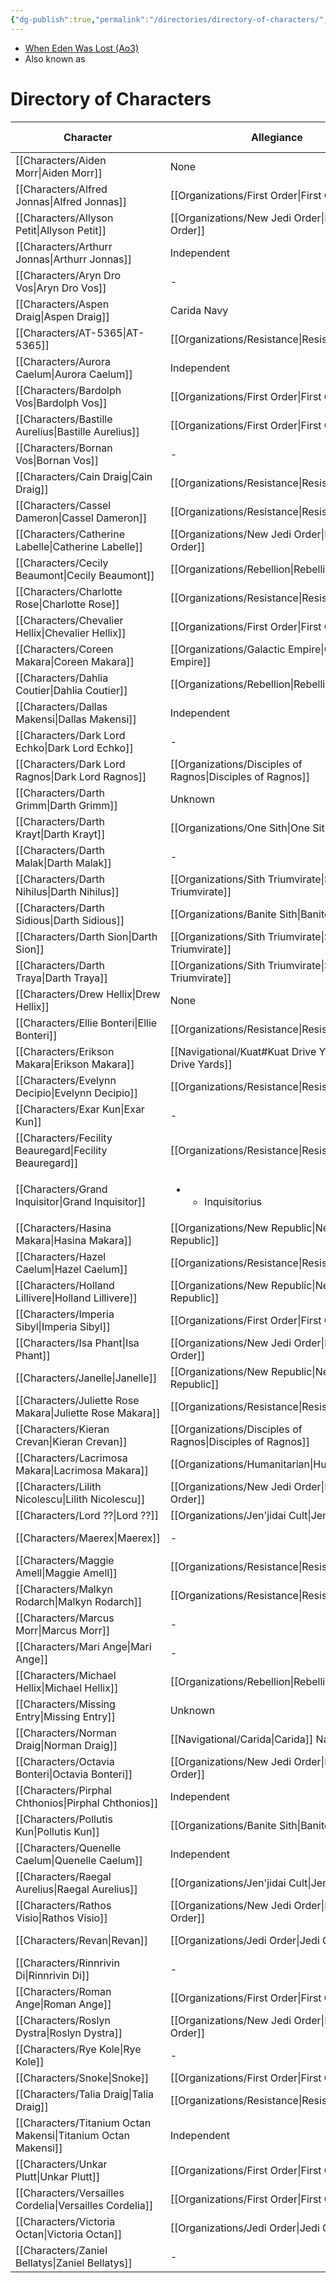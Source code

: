 ```yaml
---
{"dg-publish":true,"permalink":"/directories/directory-of-characters/","tags":["meta"],"dgShowLocalGraph":false}
---
```


- [When Eden Was Lost (Ao3)](https://archiveofourown.org/works/19334440/chapters/45992584)
- Also known as

# Directory of Characters

| Character                                                        | Allegiance                                                    | Force Sensitivity | Homeworld                                | Status   |
| ---------------------------------------------------------------- | ------------------------------------------------------------- | ----------------- | ---------------------------------------- | -------- |
| [[Characters/Aiden Morr\|Aiden Morr]]                         | None                                                          | No sensitivity    | \-                                       | Deceased |
| [[Characters/Alfred Jonnas\|Alfred Jonnas]]                   | [[Organizations/First Order\|First Order]]                 | Fallen Jedi       | [[Navigational/Artorias\|Artorias]]   | Alive    |
| [[Characters/Allyson Petit\|Allyson Petit]]                   | [[Organizations/New Jedi Order\|New Jedi Order]]           | Jedi Knight       | \-                                       | Deceased |
| [[Characters/Arthurr Jonnas\|Arthurr Jonnas]]                 | Independent                                                   | No sensitivity    | [[Navigational/Artorias\|Artorias]]   | Alive    |
| [[Characters/Aryn Dro Vos\|Aryn Dro Vos]]                     | \-                                                            | No sensitivity    | [[Navigational/Anaxes\|Anaxes]]       | Alive    |
| [[Characters/Aspen Draig\|Aspen Draig]]                       | Carida Navy                                                   | No sensitivity    | [[Navigational/Carida\|Carida]]       | Deceased |
| [[Characters/AT-5365\|AT-5365]]                               | [[Organizations/Resistance\|Resistance]]                   | Force-sensitive   | [[Navigational/Primea\|Primea]]                               | Alive    |
| [[Characters/Aurora Caelum\|Aurora Caelum]]                   | Independent                                                   | Force-sensitive   | [[Navigational/Nallastia\|Nallastia]] | Deceased |
| [[Characters/Bardolph Vos\|Bardolph Vos]]                     | [[Organizations/First Order\|First Order]]                 | Fallen Jedi       | [[Navigational/Anaxes\|Anaxes]]       | Alive    |
| [[Characters/Bastille Aurelius\|Bastille Aurelius]]           | [[Organizations/First Order\|First Order]]                 | Fallen Jedi       | [[Navigational/Axum\|Axum]]           | Alive    |
| [[Characters/Bornan Vos\|Bornan Vos]]                         | \-                                                            | No sensitivity    | [[Navigational/Anaxes\|Anaxes]]       | Alive    |
| [[Characters/Cain Draig\|Cain Draig]]                         | [[Organizations/Resistance\|Resistance]]                   | Force-sensitive   | [[Navigational/Carida\|Carida]]       | Alive    |
| [[Characters/Cassel Dameron\|Cassel Dameron]]                 | [[Organizations/Resistance\|Resistance]]                   | No sensitivity    | \-                                       | Alive    |
| [[Characters/Catherine Labelle\|Catherine Labelle]]           | [[Organizations/New Jedi Order\|New Jedi Order]]           | Jedi Knight       | \-                                       | Deceased |
| [[Characters/Cecily Beaumont\|Cecily Beaumont]]               | [[Organizations/Rebellion\|Rebellion]]                     | Jedi Knight       | [[Navigational/Axum\|Axum]]           | Deceased |
| [[Characters/Charlotte Rose\|Charlotte Rose]]                 | [[Organizations/Resistance\|Resistance]]                   | Jedi Knight       | [[Navigational/J't'p'tan\|J't'p'tan]] | Alive    |
| [[Characters/Chevalier Hellix\|Chevalier Hellix]]             | [[Organizations/First Order\|First Order]]                 | Fallen Jedi       | [[Navigational/Chandrila\|Chandrila]] | Alive    |
| [[Characters/Coreen Makara\|Coreen Makara]]                   | [[Organizations/Galactic Empire\|Galactic Empire]]         | No sensitivity    | [[Navigational/Kuat\|Kuat]]           | Alive    |
| [[Characters/Dahlia Coutier\|Dahlia Coutier]]                 | [[Organizations/Rebellion\|Rebellion]]                     | Jedi Master       | \-                                       | Unknown  |
| [[Characters/Dallas Makensi\|Dallas Makensi]]                 | Independent                                                   | No sensitivity    | \-                                       | Unknown  |
| [[Characters/Dark Lord Echko\|Dark Lord Echko]]               | \-                                                            | Sith Lord         | \-                                       | Ghost    |
| [[Characters/Dark Lord Ragnos\|Dark Lord Ragnos]]             | [[Organizations/Disciples of Ragnos\|Disciples of Ragnos]] | Sith Lord         | \-                                       | Deceased |
| [[Characters/Darth Grimm\|Darth Grimm]]                       | Unknown                                                       | Sith Lord         | Unknown                                  | Ghost    |
| [[Characters/Darth Krayt\|Darth Krayt]]                       | [[Organizations/One Sith\|One Sith]]                       | Sith Lord         | [[Navigational/Tatooine\|Tatooine]]   | Unknown  |
| [[Characters/Darth Malak\|Darth Malak]]                       | \-                                                            | Sith Lord         | \-                                       | Deceased |
| [[Characters/Darth Nihilus\|Darth Nihilus]]                   | [[Organizations/Sith Triumvirate\|Sith Triumvirate]]       | Sith Lord         | Unknown                                  | Deceased |
| [[Characters/Darth Sidious\|Darth Sidious]]                   | [[Organizations/Banite Sith\|Banite Sith]]                 | Sith Lord         | [[Navigational/Naboo\|Naboo]]         | Deceased |
| [[Characters/Darth Sion\|Darth Sion]]                         | [[Organizations/Sith Triumvirate\|Sith Triumvirate]]       | Sith Lord         | \-                                       | \-       |
| [[Characters/Darth Traya\|Darth Traya]]                       | [[Organizations/Sith Triumvirate\|Sith Triumvirate]]       | Sith Lord         | \-                                       | Deceased |
| [[Characters/Drew Hellix\|Drew Hellix]]                       | None                                                          | No sensitivity    | \-                                       | Deceased |
| [[Characters/Ellie Bonteri\|Ellie Bonteri]]                   | [[Organizations/Resistance\|Resistance]]                   | Low sensitivity   | [[Navigational/Coruscant\|Coruscant]]                            | Deceased |
| [[Characters/Erikson Makara\|Erikson Makara]]                 | [[Navigational/Kuat#Kuat Drive Yards\|Kuat Drive Yards]]   | No sensitivity    | [[Navigational/Kuat\|Kuat]]           | \-       |
| [[Characters/Evelynn Decipio\|Evelynn Decipio]]               | [[Organizations/Resistance\|Resistance]]                   | Low sensitivity   | [[Navigational/Mandalore\|Mandalore]] | Alive    |
| [[Characters/Exar Kun\|Exar Kun]]                             | \-                                                            | Sith Lord         | \-                                       | Deceased |
| [[Characters/Fecility Beauregard\|Fecility Beauregard]]       | [[Organizations/Resistance\|Resistance]]                   | Low sensitivity   | [[Navigational/Carida\|Carida]]       | Deceased |
| [[Characters/Grand Inquisitor\|Grand Inquisitor]]             | <ul><li><ul><li>Inquisitorius</li></ul></li></ul>             | Dark Lord         | \-                                       | Deceased |
| [[Characters/Hasina Makara\|Hasina Makara]]                   | [[Organizations/New Republic\|New Republic]]               | No sensitivity    | [[Navigational/Kuat\|Kuat]]           | Alive    |
| [[Characters/Hazel Caelum\|Hazel Caelum]]                     | [[Organizations/Resistance\|Resistance]]                   | Jedi Knight       | [[Navigational/Nallastia\|Nallastia]] | Alive    |
| [[Characters/Holland Lillivere\|Holland Lillivere]]           | [[Organizations/New Republic\|New Republic]]               | Force-sensitive   | [[Navigational/Naboo\|Naboo]]         | Alive    |
| [[Characters/Imperia Sibyl\|Imperia Sibyl]]                   | [[Organizations/First Order\|First Order]]                 | Fallen Jedi       | [[Navigational/Seidhkona\|Seidhkona]] | Alive    |
| [[Characters/Isa Phant\|Isa Phant]]                           | [[Organizations/New Jedi Order\|New Jedi Order]]           | Jedi Padawan      | \-                                       | Deceased |
| [[Characters/Janelle\|Janelle]]                               | [[Organizations/New Republic\|New Republic]]               | Low sensitivity   | [[Navigational/Atrisia\|Atrisia]]     | Alive    |
| [[Characters/Juliette Rose Makara\|Juliette Rose Makara]]     | [[Organizations/Resistance\|Resistance]]                   | No sensitivity    | \-                                       | Alive    |
| [[Characters/Kieran Crevan\|Kieran Crevan]]                   | [[Organizations/Disciples of Ragnos\|Disciples of Ragnos]] | Sith Apprentice   | \-                                       | Deceased |
| [[Characters/Lacrimosa Makara\|Lacrimosa Makara]]             | [[Organizations/Humanitarian\|Humanitarian]]               | Force-sensitive   | [[Navigational/Kuat\|Kuat]]           | Alive    |
| [[Characters/Lilith Nicolescu\|Lilith Nicolescu]]             | [[Organizations/New Jedi Order\|New Jedi Order]]           | Jedi Padawan      | \-                                       | Deceased |
| [[Characters/Lord ??\|Lord ??]]                               | [[Organizations/Jen'jidai Cult\|Jen'jidai Cult]]           | Sith Lord         | \-                                       | Deceased |
| [[Characters/Maerex\|Maerex]]                                 | \-                                                            | No sensitivity    | \-                                       | Alive    |
| [[Characters/Maggie Amell\|Maggie Amell]]                     | [[Organizations/Resistance\|Resistance]]                   | Force-sensitive   | \-                                       | Alive    |
| [[Characters/Malkyn Rodarch\|Malkyn Rodarch]]                 | [[Organizations/Resistance\|Resistance]]                   | No sensitivity    | [[Navigational/Mandalore\|Mandalore]] | Alive    |
| [[Characters/Marcus Morr\|Marcus Morr]]                       | \-                                                            | Jedi Knight       | \-                                       | Deceased |
| [[Characters/Mari Ange\|Mari Ange]]                           | \-                                                            | No sensitivity    | \-                                       | Deceased |
| [[Characters/Michael Hellix\|Michael Hellix]]                 | [[Organizations/Rebellion\|Rebellion]]                     | Low sensitivity   | \-                                       | Deceased |
| [[Characters/Missing Entry\|Missing Entry]]                   | Unknown                                                       | Force Adept       | Unknown                                  | Unknown  |
| [[Characters/Norman Draig\|Norman Draig]]                     | [[Navigational/Carida\|Carida]] Navy                                               | No sensitivity    | [[Navigational/Carida\|Carida]]       | Deceased |
| [[Characters/Octavia Bonteri\|Octavia Bonteri]]               | [[Organizations/New Jedi Order\|New Jedi Order]]           | Jedi Padawan      | \-                                       | Deceased |
| [[Characters/Pirphal Chthonios\|Pirphal Chthonios]]           | Independent                                                   | Force-user        | \-                                       | Deceased |
| [[Characters/Pollutis Kun\|Pollutis Kun]]                     | [[Organizations/Banite Sith\|Banite Sith]]                 | Sith Apprentice   | \-                                       | Deceased |
| [[Characters/Quenelle Caelum\|Quenelle Caelum]]               | Independent                                                   | No sensitivity    | [[Navigational/Nallastia\|Nallastia]] | Alive    |
| [[Characters/Raegal Aurelius\|Raegal Aurelius]]               | [[Organizations/Jen'jidai Cult\|Jen'jidai Cult]]           | Sith Lord         | [[Navigational/Carida\|Carida]]       | Deceased |
| [[Characters/Rathos Visio\|Rathos Visio]]                     | [[Organizations/New Jedi Order\|New Jedi Order]]           | Jedi Master       | \-                                       | Deceased |
| [[Characters/Revan\|Revan]]                                   | [[Organizations/Jedi Order\|Jedi Order]]                   | Force Adept       | [[Navigational/Deralia\|Deralia]]     | Deceased |
| [[Characters/Rinnrivin Di\|Rinnrivin Di]]                     | \-                                                            | No sensitivity    | \-                                       | Deceased |
| [[Characters/Roman Ange\|Roman Ange]]                         | [[Organizations/First Order\|First Order]]                 | Jedi Padawan      | \-                                       | Alive    |
| [[Characters/Roslyn Dystra\|Roslyn Dystra]]                   | [[Organizations/New Jedi Order\|New Jedi Order]]           | Jedi Knight       | \-                                       | Deceased |
| [[Characters/Rye Kole\|Rye Kole]]                             | \-                                                            | No sensitivity    | [[Navigational/Rhinnal\|Rhinnal]]     | Deceased |
| [[Characters/Snoke\|Snoke]]                                   | [[Organizations/First Order\|First Order]]                 | Sith Lord         | Unknown                                  | Alive    |
| [[Characters/Talia Draig\|Talia Draig]]                       | [[Organizations/Resistance\|Resistance]]                   | Force-sensitive   | [[Navigational/Carida\|Carida]]       | Alive    |
| [[Characters/Titanium Octan Makensi\|Titanium Octan Makensi]] | Independent                                                   | Force-user        | [[Navigational/Nallastia\|Nallastia]] | Alive    |
| [[Characters/Unkar Plutt\|Unkar Plutt]]                       | [[Organizations/First Order\|First Order]]                 | No sensitivity    | [[Navigational/Jakku\|Jakku]]         | Alive    |
| [[Characters/Versailles Cordelia\|Versailles Cordelia]]       | [[Organizations/First Order\|First Order]]                 | Fallen Jedi       | [[Navigational/Corellia\|Corellia]]   | Alive    |
| [[Characters/Victoria Octan\|Victoria Octan]]                 | [[Organizations/Jedi Order\|Jedi Order]]                   | Jedi Padawan      | [[Navigational/Nallastia\|Nallastia]] | Deceased |
| [[Characters/Zaniel Bellatys\|Zaniel Bellatys]]               | \-                                                            | Force Adept       | \-                                       | Deceased |



